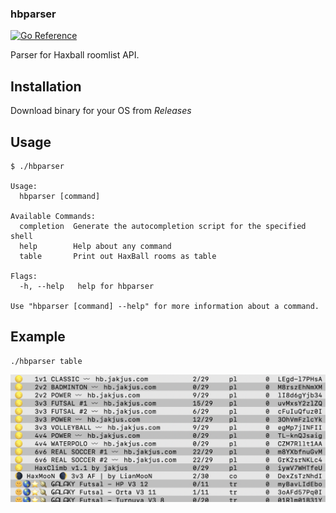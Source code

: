 ### hbparser

[![Go Reference](https://pkg.go.dev/badge/github.com/jakjus/hbparser.svg)](https://pkg.go.dev/github.com/jakjus/hbparser)

Parser for Haxball roomlist API.

## Installation
Download binary for your OS from *Releases*

## Usage
```
$ ./hbparser

Usage:
  hbparser [command]

Available Commands:
  completion  Generate the autocompletion script for the specified shell
  help        Help about any command
  table       Print out HaxBall rooms as table

Flags:
  -h, --help   help for hbparser

Use "hbparser [command] --help" for more information about a command.
```

## Example
```
./hbparser table
```
![Table output example](<images/example.png>)
